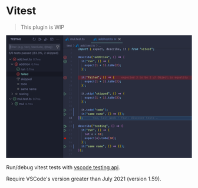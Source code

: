 # Vitest

> This plugin is WIP

![preview](img/screenshot.png)

Run/debug vitest tests with
[vscode testing api](https://code.visualstudio.com/api/extension-guides/testing).

Require VSCode's version greater than July 2021 (version 1.59).
